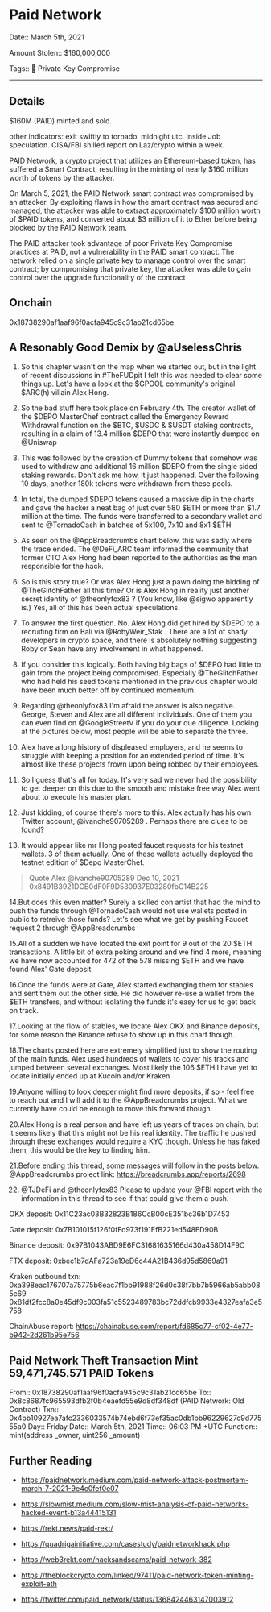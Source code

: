 # Paid Network

Date:: March 5th, 2021

Amount Stolen:: $160,000,000

Tags:: 🔑 Private Key Compromise



---


## Details

$160M (PAID) minted and sold.

other indicators: exit swiftly to tornado. midnight utc. Inside Job speculation. CISA/FBI shilled report on Laz/crypto within a week. 

PAID Network, a crypto project that utilizes an Ethereum-based token, has suffered a Smart Contract, resulting in the minting of nearly $160 million worth of tokens by the attacker. 

On March 5, 2021, the PAID Network smart contract was compromised by an attacker.  By exploiting flaws in how the smart contract was secured and managed, the attacker was able to extract approximately $100 million worth of $PAID tokens, and converted about $3 million of it to Ether before being blocked by the PAID Network team.

The PAID attacker took advantage of poor Private Key Compromise practices at PAID, not a vulnerability in the PAID smart contract.  The network relied on a single private key to manage control over the smart contract; by compromising that private key, the attacker was able to gain control over the upgrade functionality of the contract



## Onchain

0x18738290af1aaf96f0acfa945c9c31ab21cd65be


## A Resonably Good Demix by @aUselessChris 

1. So this chapter wasn't on the map when we started out, but in the light of recent discussions in #TheFUDpit I felt this was needed to clear some things up. Let's have a look at the $GPOOL community's original $ARC(h) villain Alex Hong.

2. So the bad stuff here took place on February 4th. The creator wallet of the $DEPO MasterChef contract called the Emergency Reward Withdrawal function on the $BTC, $USDC & $USDT staking contracts, resulting in a claim of 13.4 million $DEPO that were instantly dumped on @Uniswap 

3. This was followed by the creation of Dummy tokens that somehow was used to withdraw and additional 16 million $DEPO from the single sided staking rewards. Don't ask me how, it just happened. Over the following 10 days, another 180k tokens were withdrawn from these pools.

4. In total, the dumped $DEPO tokens caused a massive dip in the charts and gave the hacker a neat bag of just over 580 $ETH or more than $1.7 million at the time. The funds were transferred to a secondary wallet and sent to @TornadoCash  in batches of 5x100, 7x10 and 8x1 $ETH

5. As seen on the @AppBreadcrumbs  chart below, this was sadly where the trace ended. The @DeFi_ARC  team informed the community that former CTO Alex Hong had been reported to the authorities as the man responsible for the hack.

6. So is this story true? Or was Alex Hong just a pawn doing the bidding of @TheGlitchFather  all this time? Or is Alex Hong in reality just another secret identity of @theonlyfox83 ? (You know, like @sigwo  apparently is.) Yes, all of this has been actual speculations.

7. To answer the first question. No. Alex Hong did get hired by $DEPO to a recruiting firm on Bali via @RobyWeir_Stak . There are a lot of shady developers in crypto space, and there is absolutely nothing suggesting Roby or Sean have any involvement in what happened.

8. If you consider this logically. Both having big bags of $DEPO had little to gain from the project being compromised. Especially @TheGlitchFather  who had held his seed tokens mentioned in the previous chapter would have been much better off by continued momentum.

9. Regarding @theonlyfox83  I'm afraid the answer is also negative. George, Steven and Alex are all different individuals. One of them you can even find on @GoogleStreetV  if you do your due diligence. Looking at the pictures below, most people will be able to separate the three.

10. Alex have a long history of displeased employers, and he seems to struggle with keeping a position for an extended period of time. It's almost like these projects frown upon being robbed by their employees.

11. So I guess that's all for today. It's very sad we never had the possibility to get deeper on this due to the smooth and mistake free way Alex went about to execute his master plan.

12. Just kidding, of course there's more to this. Alex actually has his own Twitter account, @ivanche90705289 . Perhaps there are clues to be found?

13. It would appear like mr Hong posted faucet requests for his testnet wallets. 3 of them actually. One of these wallets actually deployed the testnet edition of $Depo MasterChef.

> Quote
> Alex @ivanche90705289 Dec 10, 2021
> 0x8491B3921DCB0dF0F9D530937E03280fbC14B225

14.But does this even matter? Surely a skilled con artist that had the mind to push the funds through  @TornadoCash would not use wallets posted in public to retreive those funds? Let's see what we get by pushing Faucet request 2 through  @AppBreadcrumbs

15.All of a sudden we have located the exit point for 9 out of the 20 $ETH transactions. A little bit of extra poking around and we find 4 more, meaning we have now accounted for 472 of the 578 missing $ETH and we have found Alex'  Gate deposit.

16.Once the funds were at Gate, Alex started exchanging them for stables and sent them out the other side. He did however re-use a wallet from the $ETH transfers, and without isolating the funds it's easy for us to get back on track.

17.Looking at the flow of stables, we locate Alex OKX and Binance deposits, for some reason the Binance refuse to show up in this chart though.

18.The charts posted here are extremely simplified just to show the routing of the main funds. Alex used hundreds of wallets to cover his tracks and jumped between several exchanges. Most likely the 106 $ETH I have yet to locate initially ended up at  Kucoin and/or Kraken

19.Anyone willing to look deeper might find more deposits, if so - feel free to reach out and I will add it to the  @AppBreadcrumbs project. What we currently have could be enough to move this forward though.

20.Alex Hong is a real person and have left us years of traces on chain, but it seems likely that this might not be his real identity. The traffic he pushed through these exchanges would require a KYC though. Unless he has faked them, this would be the key to finding him.

21.Before ending this thread, some messages will follow in the posts below. @AppBreadcrumbs project link: https://breadcrumbs.app/reports/2698

22. @TJDeFi and @theonlyfox83 Please to update your @FBI report with the information in this thread to see if that could give them a push.

OKX deposit: 0x11C23ac03B32823B186CcB00cE351bc36b1D7453

Gate deposit: 0x7B101015f126f0fFd973f191EfB221ed548ED90B

Binance deposit: 0x97B1043ABD9E6FC31681635166d430a458D14F9C

FTX deposit: 0xbec1b7dAFa723a19eD6c44A21B436d95d5869a91

Kraken outbound txn: 0xa398eac176707a75775b6eac7f1bb91988f26d0c38f7bb7b5966ab5abb085c69 0x81df2fcc8a0e45df9c003fa51c5523489783bc72ddfcb9933e4327eafa3e5758

ChainAbuse report: https://chainabuse.com/report/fd685c77-cf02-4e77-b942-2d261b95e756


## Paid Network Theft Transaction Mint 59,471,745.571 PAID Tokens
From:: 0x18738290af1aaf96f0acfa945c9c31ab21cd65be
To::  0x8c8687fc965593dfb2f0b4eaefd55e9d8df348df (PAID Network: Old Contract) 
Txn:: 0x4bb10927ea7afc2336033574b74ebd6f73ef35ac0db1bb96229627c9d77555a0
Day:: Friday
Date:: March 5th, 2021
Time:: 06:03 PM +UTC
Function:: mint(address _owner, uint256 _amount)


## Further Reading


- https://paidnetwork.medium.com/paid-network-attack-postmortem-march-7-2021-9e4c0fef0e07

- https://slowmist.medium.com/slow-mist-analysis-of-paid-networks-hacked-event-b13a44415131

- https://rekt.news/paid-rekt/

- https://quadrigainitiative.com/casestudy/paidnetworkhack.php

- https://web3rekt.com/hacksandscams/paid-network-382

- https://theblockcrypto.com/linked/97411/paid-network-token-minting-exploit-eth

- https://twitter.com/paid_network/status/1368424463147003912



